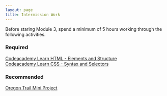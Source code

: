 ```yaml
---
layout: page
title: Intermission Work
---
```


Before staring Module 3, spend a minimum of 5 hours working through the following activities.

### Required
[Codeacademy Learn HTML - Elements and Structure](https://www.codecademy.com/learn/learn-html)  
[Codeacademy Learn CSS - Syntax and Selectors](https://www.codecademy.com/learn/learn-css)


### Recommended
[Oregon Trail Mini Project](./review)